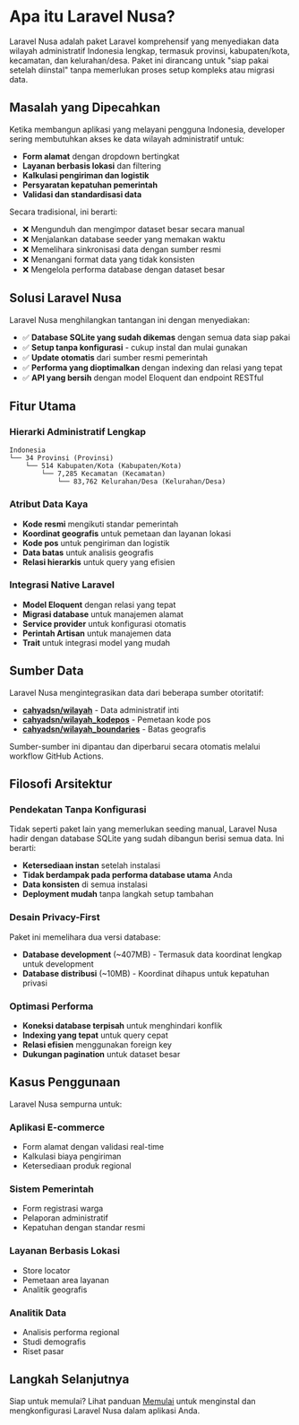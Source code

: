 # Apa itu Laravel Nusa?

Laravel Nusa adalah paket Laravel komprehensif yang menyediakan data wilayah administratif Indonesia lengkap, termasuk provinsi, kabupaten/kota, kecamatan, dan kelurahan/desa. Paket ini dirancang untuk "siap pakai setelah diinstal" tanpa memerlukan proses setup kompleks atau migrasi data.

## Masalah yang Dipecahkan

Ketika membangun aplikasi yang melayani pengguna Indonesia, developer sering membutuhkan akses ke data wilayah administratif untuk:

- **Form alamat** dengan dropdown bertingkat
- **Layanan berbasis lokasi** dan filtering
- **Kalkulasi pengiriman dan logistik**
- **Persyaratan kepatuhan pemerintah**
- **Validasi dan standardisasi data**

Secara tradisional, ini berarti:
- ❌ Mengunduh dan mengimpor dataset besar secara manual
- ❌ Menjalankan database seeder yang memakan waktu
- ❌ Memelihara sinkronisasi data dengan sumber resmi
- ❌ Menangani format data yang tidak konsisten
- ❌ Mengelola performa database dengan dataset besar

## Solusi Laravel Nusa

Laravel Nusa menghilangkan tantangan ini dengan menyediakan:

- ✅ **Database SQLite yang sudah dikemas** dengan semua data siap pakai
- ✅ **Setup tanpa konfigurasi** - cukup instal dan mulai gunakan
- ✅ **Update otomatis** dari sumber resmi pemerintah
- ✅ **Performa yang dioptimalkan** dengan indexing dan relasi yang tepat
- ✅ **API yang bersih** dengan model Eloquent dan endpoint RESTful

## Fitur Utama

### Hierarki Administratif Lengkap

```
Indonesia
└── 34 Provinsi (Provinsi)
    └── 514 Kabupaten/Kota (Kabupaten/Kota)
        └── 7,285 Kecamatan (Kecamatan)
            └── 83,762 Kelurahan/Desa (Kelurahan/Desa)
```

### Atribut Data Kaya

- **Kode resmi** mengikuti standar pemerintah
- **Koordinat geografis** untuk pemetaan dan layanan lokasi
- **Kode pos** untuk pengiriman dan logistik
- **Data batas** untuk analisis geografis
- **Relasi hierarkis** untuk query yang efisien

### Integrasi Native Laravel

- **Model Eloquent** dengan relasi yang tepat
- **Migrasi database** untuk manajemen alamat
- **Service provider** untuk konfigurasi otomatis
- **Perintah Artisan** untuk manajemen data
- **Trait** untuk integrasi model yang mudah

## Sumber Data

Laravel Nusa mengintegrasikan data dari beberapa sumber otoritatif:

- **[cahyadsn/wilayah](https://github.com/cahyadsn/wilayah)** - Data administratif inti
- **[cahyadsn/wilayah_kodepos](https://github.com/cahyadsn/wilayah_kodepos)** - Pemetaan kode pos
- **[cahyadsn/wilayah_boundaries](https://github.com/cahyadsn/wilayah_boundaries)** - Batas geografis

Sumber-sumber ini dipantau dan diperbarui secara otomatis melalui workflow GitHub Actions.

## Filosofi Arsitektur

### Pendekatan Tanpa Konfigurasi

Tidak seperti paket lain yang memerlukan seeding manual, Laravel Nusa hadir dengan database SQLite yang sudah dibangun berisi semua data. Ini berarti:

- **Ketersediaan instan** setelah instalasi
- **Tidak berdampak pada performa database utama** Anda
- **Data konsisten** di semua instalasi
- **Deployment mudah** tanpa langkah setup tambahan

### Desain Privacy-First

Paket ini memelihara dua versi database:

- **Database development** (~407MB) - Termasuk data koordinat lengkap untuk development
- **Database distribusi** (~10MB) - Koordinat dihapus untuk kepatuhan privasi

### Optimasi Performa

- **Koneksi database terpisah** untuk menghindari konflik
- **Indexing yang tepat** untuk query cepat
- **Relasi efisien** menggunakan foreign key
- **Dukungan pagination** untuk dataset besar

## Kasus Penggunaan

Laravel Nusa sempurna untuk:

### Aplikasi E-commerce
- Form alamat dengan validasi real-time
- Kalkulasi biaya pengiriman
- Ketersediaan produk regional

### Sistem Pemerintah
- Form registrasi warga
- Pelaporan administratif
- Kepatuhan dengan standar resmi

### Layanan Berbasis Lokasi
- Store locator
- Pemetaan area layanan
- Analitik geografis

### Analitik Data
- Analisis performa regional
- Studi demografis
- Riset pasar

## Langkah Selanjutnya

Siap untuk memulai? Lihat panduan [Memulai](/id/guide/getting-started) untuk menginstal dan mengkonfigurasi Laravel Nusa dalam aplikasi Anda.
